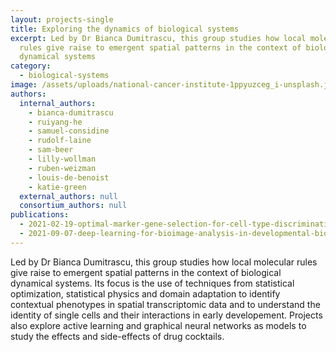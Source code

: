 ```yaml
---
layout: projects-single
title: Exploring the dynamics of biological systems
excerpt: Led by Dr Bianca Dumitrascu, this group studies how local molecular
  rules give raise to emergent spatial patterns in the context of biological
  dynamical systems
category:
  - biological-systems
image: /assets/uploads/national-cancer-institute-1ppyuzceg_i-unsplash.jpg
authors:
  internal_authors:
    - bianca-dumitrascu
    - ruiyang-he
    - samuel-considine
    - rudolf-laine
    - sam-beer
    - lilly-wollman
    - ruben-weizman
    - louis-de-benoist
    - katie-green
  external_authors: null
  consortium_authors: null
publications:
  - 2021-02-19-optimal-marker-gene-selection-for-cell-type-discrimination-in-single-cell-analyses
  - 2021-09-07-deep-learning-for-bioimage-analysis-in-developmental-biology
---
```

Led by Dr Bianca Dumitrascu, this group studies how local molecular rules give raise to emergent spatial patterns in the context of biological dynamical systems. Its focus is the use of techniques from statistical optimization, statistical physics and domain adaptation to identify contextual phenotypes in spatial transcriptomic data and to understand the identity of single cells and their interactions in early developement. Projects also explore active learning and graphical neural networks as models to study the effects and side-effects of drug cocktails.